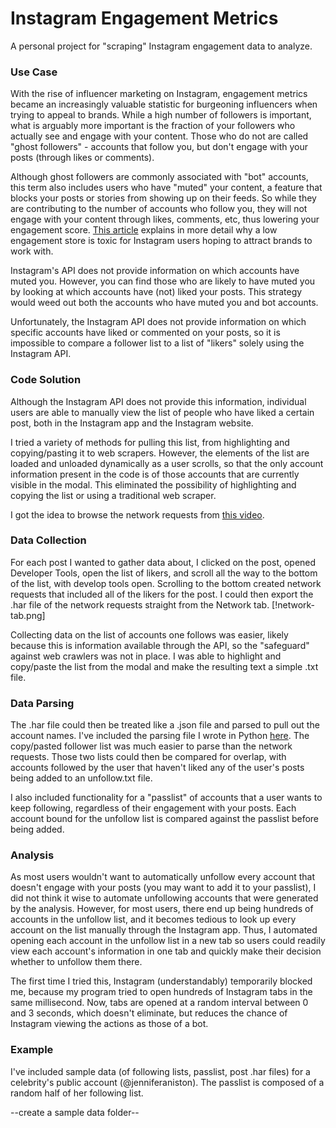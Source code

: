 # Instagram Engagement Metrics

A personal project for "scraping" Instagram engagement data to analyze.

### Use Case

With the rise of influencer marketing on Instagram, engagement metrics became an increasingly valuable statistic for burgeoning influencers when trying to appeal to brands. While a high number of followers is important, what is arguably more important is the fraction of your followers who actually see and engage with your content. Those who do not are called "ghost followers" - accounts that follow you, but don't engage with your posts (through likes or comments). 

Although ghost followers are commonly associated with "bot" accounts, this term also includes users who have "muted" your content, a feature that blocks your posts or stories from showing up on their feeds. So while they are contributing to the number of accounts who follow you, they will not engage with your content through likes, comments, etc, thus lowering your engagement score. [This article](https://blog.kicksta.co/ghost-followers-on-instagram/) explains in more detail why a low engagement store is toxic for Instagram users hoping to attract brands to work with. 

Instagram's API does not provide information on which accounts have muted you. However, you can find those who are likely to have muted you by looking at which accounts have (not) liked your posts. This strategy would weed out both the accounts who have muted you and bot accounts. 

Unfortunately, the Instagram API does not provide information on which specific accounts have liked or commented on your posts, so it is impossible to compare a follower list to a list of "likers" solely using the Instagram API. 

### Code Solution

Although the Instagram API does not provide this information, individual users are able to manually view the list of people who have liked a certain post, both in the Instagram app and the Instagram website. 

I tried a variety of methods for pulling this list, from highlighting and copying/pasting it to web scrapers. However, the elements of the list are loaded and unloaded dynamically as a user scrolls, so that the only account information present in the code is of those accounts that are currently visible in the modal. This eliminated the possibility of highlighting and copying the list or using a traditional web scraper. 

I got the idea to browse the network requests from [this video](https://www.youtube.com/watch?v=oLc_-IeZGiE). 

### Data Collection

For each post I wanted to gather data about, I clicked on the post, opened Developer Tools, open the list of likers, and scroll all the way to the bottom of the list, with develop tools open. Scrolling to the bottom created network requests that included all of the likers for the post. I could then export the .har file of the network requests straight from the Network tab. 
[!network-tab.png]

Collecting data on the list of accounts one follows was easier, likely because this is information available through the API, so the "safeguard" against web crawlers was not in place. I was able to highlight and copy/paste the list from the modal and make the resulting text a simple .txt file. 

### Data Parsing

The .har file could then be treated like a .json file and parsed to pull out the account names. I've included the parsing file I wrote in Python [here](https://github.com/anjulismith13/instagram-unfollow/blob/master/har-parser.py). 
The copy/pasted follower list was much easier to parse than the network requests. Those two lists could then be compared for overlap, with accounts followed by the user that haven't liked any of the user's posts being added to an unfollow.txt file.

I also included functionality for a "passlist" of accounts that a user wants to keep following, regardless of their engagement with your posts. Each account bound for the unfollow list is compared against the passlist before being added. 


### Analysis

As most users wouldn't want to automatically unfollow every account that doesn't engage with your posts (you may want to add it to your passlist), I did not think it wise to automate unfollowing accounts that were generated by the analysis. However, for most users, there end up being hundreds of accounts in the unfollow list, and it becomes tedious to look up every account on the list manually through the Instagram app. Thus, I automated opening each account in the unfollow list in a new tab so users could readily view each account's information in one tab and quickly make their decision whether to unfollow them there. 

The first time I tried this, Instagram (understandably) temporarily blocked me, because my program tried to open hundreds of Instagram tabs in the same millisecond. Now, tabs are opened at a random interval between 0 and 3 seconds, which doesn't eliminate, but reduces the chance of Instagram viewing the actions as those of a bot. 


### Example

I've included sample data (of following lists, passlist, post .har files) for a celebrity's public account (@jenniferaniston). The passlist is composed of a random half of her following list. 

--create a sample data folder--
